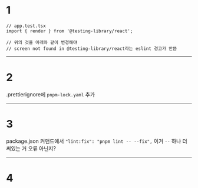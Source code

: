 # 1

```tsx
// app.test.tsx
import { render } from '@testing-library/react';

// 위의 것을 아래와 같이 변경해야
// screen not found in @testing-library/react라는 eslint 경고가 안뜸

```

---

# 2
.prettierignore에 
`pnpm-lock.yaml` 추가

---

# 3

package.json 커맨드에서 
`"lint:fix": "pnpm lint -- --fix",` 
이거 `--` 하나 더써있는 거 오류 아닌지?

---

# 4


